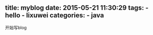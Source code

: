 title: myblog
date: 2015-05-21 11:30:29
tags:
    - hello
    - lixuwei
categories:
    - java
---
  开始写blog